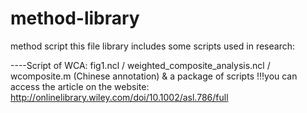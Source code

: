 # method-library
method script
this file library includes some scripts used in research: 

----Script of WCA: fig1.ncl / weighted_composite_analysis.ncl / wcomposite.m (Chinese annotation) & a package of scripts
!!!you can access the article on the website: http://onlinelibrary.wiley.com/doi/10.1002/asl.786/full
